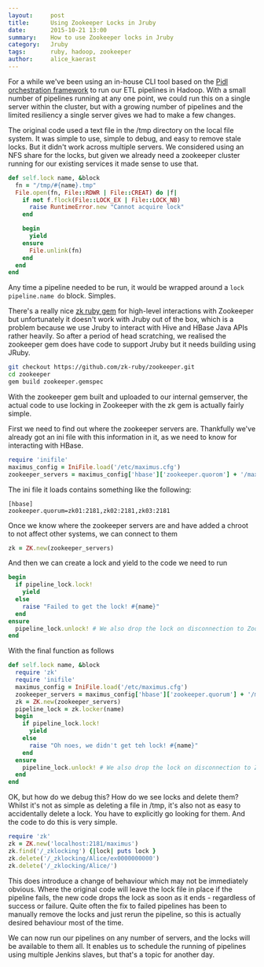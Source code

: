 ```yaml
---
layout:     post
title:      Using Zookeeper Locks in Jruby
date:       2015-10-21 13:00
summary:    How to use Zookeeper locks in Jruby
category:   Jruby
tags:       ruby, hadoop, zookeeper
author:     alice_kaerast
---
```


For a while we've been using an in-house CLI tool based on the [Pidl orchestration framework](/2015/09/09/opensourcing-pidl/) to run our ETL pipelines in Hadoop.  With a small number of pipelines running at any one point, we could run this on a single server within the cluster, but with a growing number of pipelines and the limited resiliency a single server gives we had to make a few changes.

The original code used a text file in the /tmp directory on the local file system.  It was simple to use, simple to debug, and easy to remove stale locks.  But it didn't work across multiple servers.  We considered using an NFS share for the locks, but given we already need a zookeeper cluster running for our existing services it made sense to use that.

~~~ruby
def self.lock name, &block
  fn = "/tmp/#{name}.tmp"
  File.open(fn, File::RDWR | File::CREAT) do |f|
    if not f.flock(File::LOCK_EX | File::LOCK_NB)
      raise RuntimeError.new "Cannot acquire lock"
    end

    begin
      yield
    ensure
      File.unlink(fn)
    end
  end
end
~~~

Any time a pipeline needed to be run, it would be wrapped around a `lock pipeline.name do` block.  Simples.

There's a really nice [zk ruby gem](https://github.com/zk-ruby/zk) for high-level interactions with Zookeeper but unfortunately it doesn't work with Jruby out of the box, which is a problem because we use Jruby to interact with Hive and HBase Java APIs rather heavily.  So after a period of head scratching, we realised the zookeeper gem does have code to support Jruby but it needs building using JRuby.

~~~ bash
git checkout https://github.com/zk-ruby/zookeeper.git
cd zookeeper
gem build zookeeper.gemspec
~~~

With the zookeeper gem built and uploaded to our internal gemserver, the actual code to use locking in Zookeeper with the zk gem is actually fairly simple.

First we need to find out where the zookeeper servers are.  Thankfully we've already got an ini file with this information in it, as we need to know for interacting with HBase.

~~~ruby
require 'inifile'
maximus_config = IniFile.load('/etc/maximus.cfg')
zookeeper_servers = maximus_config['hbase']['zookeeper.quorom'] + '/maximus'
~~~

The ini file it loads contains something like the following:

~~~
[hbase]
zookeeper.quorum=zk01:2181,zk02:2181,zk03:2181
~~~

Once we know where the zookeeper servers are and have added a chroot to not affect other systems, we can connect to them

~~~ruby
zk = ZK.new(zookeeper_servers)
~~~

And then we can create a lock and yield to the code we need to run


~~~ruby
begin
  if pipeline_lock.lock!
    yield
  else
    raise "Failed to get the lock! #{name}"
  end
ensure
  pipeline_lock.unlock! # We also drop the lock on disconnection to Zookeeper, so this isn't strictly necessary
end
~~~

With the final function as follows


~~~ruby
def self.lock name, &block
  require 'zk'
  require 'inifile'
  maximus_config = IniFile.load('/etc/maximus.cfg')
  zookeeper_servers = maximus_config['hbase']['zookeeper.quorum'] + '/maximus'
  zk = ZK.new(zookeeper_servers)
  pipeline_lock = zk.locker(name)
  begin
    if pipeline_lock.lock!
      yield
    else
      raise "Oh noes, we didn't get teh lock! #{name}"
    end
  ensure
    pipeline_lock.unlock! # We also drop the lock on disconnection to Zookeeper, so this isn't strictly necessary
  end
end
~~~

OK, but how do we debug this?  How do we see locks and delete them?  Whilst it's not as simple as deleting a file in /tmp, it's also not as easy to accidentally delete a lock.  You have to explicitly go looking for them.  And the code to do this is very simple.

~~~ruby
require 'zk'
zk = ZK.new('localhost:2181/maximus')
zk.find('/_zklocking') {|lock| puts lock }
zk.delete('/_zklocking/Alice/ex0000000000')
zk.delete('/_zklocking/Alice/')
~~~

This does introduce a change of behaviour which may not be immediately obvious.  Where the original code will leave the lock file in place if the pipeline fails, the new code drops the lock as soon as it ends - regardless of success or failure.  Quite often the fix to failed pipelines has been to manually remove the locks and just rerun the pipeline, so this is actually desired behaviour most of the time.    

We can now run our pipelines on any number of servers, and the locks will be available to them all.  It enables us to schedule the running of pipelines using multiple Jenkins slaves, but that's a topic for another day.    

